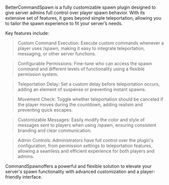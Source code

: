 BetterCommandSpawn is a fully customizable spawn plugin designed to give server admins full control over player spawn behavior. With its extensive set of features, it goes beyond simple teleportation, allowing you to tailor the spawn experience to fit your server’s needs.

Key features include:

> Custom Command Execution: Execute custom commands whenever a player uses /spawn, making it easy to integrate teleportation,
                          messaging, or other server functions.

> Configurable Permissions: Fine-tune who can access the spawn command and different levels of functionality using a 
                          flexible permission system.

> Teleportation Delay: Set a custom delay before teleportation occurs, adding an element of suspense or preventing 
                       instant spawns.

> Movement Check: Toggle whether teleportation should be canceled if the player moves during the countdown,
                  adding realism and preventing quick escapes.

>Customizable Messages: Easily modify the color and style of messages sent to players when using /spawn,
                        ensuring consistent branding and clear communication.

>Admin Controls: Administrators have full control over the plugin's configuration, from permission settings to teleportation features,
                 allowing a seamless and efficient experience for both players and admins.

CommandSpawnoffers a powerful and flexible solution to elevate your server's spawn functionality with advanced customization     and a player-friendly interface.
